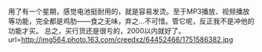 用了有一个星期，感觉电池挺耐用的，就是容易发烫。至于MP3播放、视频播放等功能，完全都是鸡肋——食之无味，弃之...不可惜。管它呢，反正我不是冲他的功能才买。
总之，买行货还是很亏的，2000以内就好了。
url=http://img564.photo.163.com/creedxz/64452466/1751586382.jpg

<!-- ##{"timestamp":1154832900}## -->
